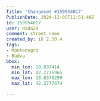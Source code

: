 ```yaml
---
Title: 'Changeset #159954017'
PublishDate: 2024-12-05T11:51:48Z
id: 159954017
user: dada24
comment: street name
created_by: iD 2.30.4
tags:
- Montenegro
- Budva
bbox:
  min_lon: 18.837414
  min_lat: 42.2776965
  max_lon: 18.8375299
  max_lat: 42.2777674

---
```

